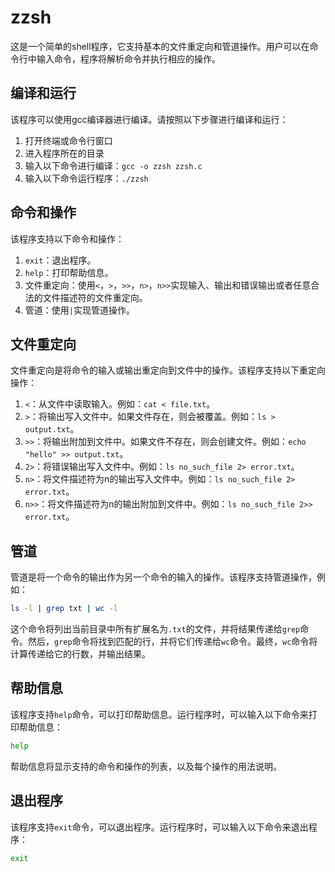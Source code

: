 # zzsh

这是一个简单的shell程序，它支持基本的文件重定向和管道操作。用户可以在命令行中输入命令，程序将解析命令并执行相应的操作。

## 编译和运行

该程序可以使用gcc编译器进行编译。请按照以下步骤进行编译和运行：

1. 打开终端或命令行窗口
2. 进入程序所在的目录
3. 输入以下命令进行编译：`gcc -o zzsh zzsh.c`
4. 输入以下命令运行程序：`./zzsh`

## 命令和操作

该程序支持以下命令和操作：

1. `exit`：退出程序。
2. `help`：打印帮助信息。
3. 文件重定向：使用`<`，`>`，`>>`，`n>`，`n>>`实现输入、输出和错误输出或者任意合法的文件描述符的文件重定向。
4. 管道：使用`|`实现管道操作。

## 文件重定向

文件重定向是将命令的输入或输出重定向到文件中的操作。该程序支持以下重定向操作：

1. `<`：从文件中读取输入。例如：`cat < file.txt`。
2. `>`：将输出写入文件中。如果文件存在，则会被覆盖。例如：`ls > output.txt`。
3. `>>`：将输出附加到文件中。如果文件不存在，则会创建文件。例如：`echo "hello" >> output.txt`。
4. `2>`：将错误输出写入文件中。例如：`ls no_such_file 2> error.txt`。
5. `n>`：将文件描述符为n的输出写入文件中。例如：`ls no_such_file 2> error.txt`。
6. `n>>`：将文件描述符为n的输出附加到文件中。例如：`ls no_such_file 2>> error.txt`。

## 管道

管道是将一个命令的输出作为另一个命令的输入的操作。该程序支持管道操作，例如：

```bash
ls -l | grep txt | wc -l
```


这个命令将列出当前目录中所有扩展名为`.txt`的文件，并将结果传递给`grep`命令。然后，`grep`命令将找到匹配的行，并将它们传递给`wc`命令。最终，`wc`命令将计算传递给它的行数，并输出结果。

## 帮助信息

该程序支持`help`命令，可以打印帮助信息。运行程序时，可以输入以下命令来打印帮助信息：

```bash
help
```

帮助信息将显示支持的命令和操作的列表，以及每个操作的用法说明。

## 退出程序

该程序支持`exit`命令，可以退出程序。运行程序时，可以输入以下命令来退出程序：

```bash
exit
```

